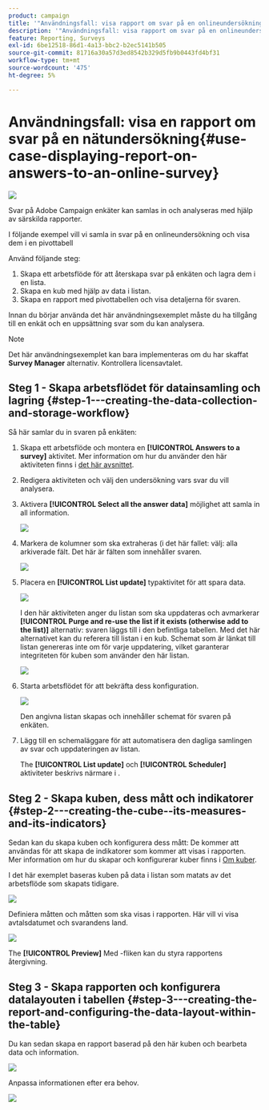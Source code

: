 ```yaml
---
product: campaign
title: '"Användningsfall: visa rapport om svar på en onlineundersökning"'
description: '"Användningsfall: visa rapport om svar på en onlineundersökning"'
feature: Reporting, Surveys
exl-id: 6be12518-86d1-4a13-bbc2-b2ec5141b505
source-git-commit: 81716a30a57d3ed8542b329d5fb9b0443fd4bf31
workflow-type: tm+mt
source-wordcount: '475'
ht-degree: 5%

---
```


# Användningsfall: visa en rapport om svar på en nätundersökning{#use-case-displaying-report-on-answers-to-an-online-survey}

![](../../assets/common.svg)

Svar på Adobe Campaign enkäter kan samlas in och analyseras med hjälp av särskilda rapporter.

I följande exempel vill vi samla in svar på en onlineundersökning och visa dem i en pivottabell

Använd följande steg:

1. Skapa ett arbetsflöde för att återskapa svar på enkäten och lagra dem i en lista.
1. Skapa en kub med hjälp av data i listan.
1. Skapa en rapport med pivottabellen och visa detaljerna för svaren.

Innan du börjar använda det här användningsexemplet måste du ha tillgång till en enkät och en uppsättning svar som du kan analysera.

>[!NOTE]
>
>Det här användningsexemplet kan bara implementeras om du har skaffat **Survey Manager** alternativ. Kontrollera licensavtalet.

## Steg 1 - Skapa arbetsflödet för datainsamling och lagring {#step-1---creating-the-data-collection-and-storage-workflow}

Så här samlar du in svaren på enkäten:

1. Skapa ett arbetsflöde och montera en **[!UICONTROL Answers to a survey]** aktivitet. Mer information om hur du använder den här aktiviteten finns i [det här avsnittet](../../surveys/using/publish--track-and-use-collected-data.md#using-the-collected-data).
1. Redigera aktiviteten och välj den undersökning vars svar du vill analysera.
1. Aktivera **[!UICONTROL Select all the answer data]** möjlighet att samla in all information.

   ![](../../surveys/using/assets/reporting_usecase_1_01.png)

1. Markera de kolumner som ska extraheras (i det här fallet: välj: alla arkiverade fält. Det här är fälten som innehåller svaren.

   ![](../../surveys/using/assets/reporting_usecase_1_02.png)

1. Placera en **[!UICONTROL List update]** typaktivitet för att spara data.

   ![](../../surveys/using/assets/reporting_usecase_1_04.png)

   I den här aktiviteten anger du listan som ska uppdateras och avmarkerar **[!UICONTROL Purge and re-use the list if it exists (otherwise add to the list)]** alternativ: svaren läggs till i den befintliga tabellen. Med det här alternativet kan du referera till listan i en kub. Schemat som är länkat till listan genereras inte om för varje uppdatering, vilket garanterar integriteten för kuben som använder den här listan.

   ![](../../surveys/using/assets/reporting_usecase_1_03.png)

1. Starta arbetsflödet för att bekräfta dess konfiguration.

   ![](../../surveys/using/assets/reporting_usecase_1_05.png)

   Den angivna listan skapas och innehåller schemat för svaren på enkäten.

1. Lägg till en schemaläggare för att automatisera den dagliga samlingen av svar och uppdateringen av listan.

   The **[!UICONTROL List update]** och **[!UICONTROL Scheduler]** aktiviteter beskrivs närmare i .

## Steg 2 - Skapa kuben, dess mått och indikatorer {#step-2---creating-the-cube--its-measures-and-its-indicators}

Sedan kan du skapa kuben och konfigurera dess mått: De kommer att användas för att skapa de indikatorer som kommer att visas i rapporten. Mer information om hur du skapar och konfigurerar kuber finns i [Om kuber](../../reporting/using/about-cubes.md).

I det här exemplet baseras kuben på data i listan som matats av det arbetsflöde som skapats tidigare.

![](../../surveys/using/assets/reporting_usecase_2_01.png)

Definiera måtten och måtten som ska visas i rapporten. Här vill vi visa avtalsdatumet och svarandens land.

![](../../surveys/using/assets/reporting_usecase_2_02.png)

The **[!UICONTROL Preview]** Med -fliken kan du styra rapportens återgivning.

## Steg 3 - Skapa rapporten och konfigurera datalayouten i tabellen {#step-3---creating-the-report-and-configuring-the-data-layout-within-the-table}

Du kan sedan skapa en rapport baserad på den här kuben och bearbeta data och information.

![](../../surveys/using/assets/reporting_usecase_3_01.png)

Anpassa informationen efter era behov.

![](../../surveys/using/assets/reporting_usecase_3_02.png)
